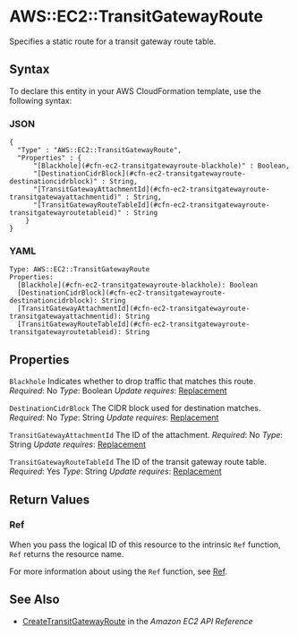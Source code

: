 # AWS::EC2::TransitGatewayRoute<a name="aws-resource-ec2-transitgatewayroute"></a>

Specifies a static route for a transit gateway route table\.

## Syntax<a name="aws-resource-ec2-transitgatewayroute-syntax"></a>

To declare this entity in your AWS CloudFormation template, use the following syntax:

### JSON<a name="aws-resource-ec2-transitgatewayroute-syntax.json"></a>

```
{
  "Type" : "AWS::EC2::TransitGatewayRoute",
  "Properties" : {
      "[Blackhole](#cfn-ec2-transitgatewayroute-blackhole)" : Boolean,
      "[DestinationCidrBlock](#cfn-ec2-transitgatewayroute-destinationcidrblock)" : String,
      "[TransitGatewayAttachmentId](#cfn-ec2-transitgatewayroute-transitgatewayattachmentid)" : String,
      "[TransitGatewayRouteTableId](#cfn-ec2-transitgatewayroute-transitgatewayroutetableid)" : String
    }
}
```

### YAML<a name="aws-resource-ec2-transitgatewayroute-syntax.yaml"></a>

```
Type: AWS::EC2::TransitGatewayRoute
Properties:
  [Blackhole](#cfn-ec2-transitgatewayroute-blackhole): Boolean
  [DestinationCidrBlock](#cfn-ec2-transitgatewayroute-destinationcidrblock): String
  [TransitGatewayAttachmentId](#cfn-ec2-transitgatewayroute-transitgatewayattachmentid): String
  [TransitGatewayRouteTableId](#cfn-ec2-transitgatewayroute-transitgatewayroutetableid): String
```

## Properties<a name="aws-resource-ec2-transitgatewayroute-properties"></a>

`Blackhole`  <a name="cfn-ec2-transitgatewayroute-blackhole"></a>
Indicates whether to drop traffic that matches this route\.
*Required*: No
*Type*: Boolean
*Update requires*: [Replacement](https://docs.aws.amazon.com/AWSCloudFormation/latest/UserGuide/using-cfn-updating-stacks-update-behaviors.html#update-replacement)

`DestinationCidrBlock`  <a name="cfn-ec2-transitgatewayroute-destinationcidrblock"></a>
The CIDR block used for destination matches\.
*Required*: No
*Type*: String
*Update requires*: [Replacement](https://docs.aws.amazon.com/AWSCloudFormation/latest/UserGuide/using-cfn-updating-stacks-update-behaviors.html#update-replacement)

`TransitGatewayAttachmentId`  <a name="cfn-ec2-transitgatewayroute-transitgatewayattachmentid"></a>
The ID of the attachment\.
*Required*: No
*Type*: String
*Update requires*: [Replacement](https://docs.aws.amazon.com/AWSCloudFormation/latest/UserGuide/using-cfn-updating-stacks-update-behaviors.html#update-replacement)

`TransitGatewayRouteTableId`  <a name="cfn-ec2-transitgatewayroute-transitgatewayroutetableid"></a>
The ID of the transit gateway route table\.
*Required*: Yes
*Type*: String
*Update requires*: [Replacement](https://docs.aws.amazon.com/AWSCloudFormation/latest/UserGuide/using-cfn-updating-stacks-update-behaviors.html#update-replacement)

## Return Values<a name="aws-resource-ec2-transitgatewayroute-return-values"></a>

### Ref<a name="aws-resource-ec2-transitgatewayroute-return-values-ref"></a>

When you pass the logical ID of this resource to the intrinsic `Ref` function, `Ref` returns the resource name\.

For more information about using the `Ref` function, see [Ref](https://docs.aws.amazon.com/AWSCloudFormation/latest/UserGuide/intrinsic-function-reference-ref.html)\.

## See Also<a name="aws-resource-ec2-transitgatewayroute--seealso"></a>
+  [CreateTransitGatewayRoute](https://docs.aws.amazon.com/AWSEC2/latest/APIReference/API_CreateTransitGatewayRoute.html) in the *Amazon EC2 API Reference*
